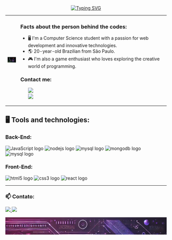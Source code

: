 
<div align="center">
<a href="https://git.io/typing-svg"><img src="https://readme-typing-svg.herokuapp.com?font=Fira+Code&size=30&pause=1000&color=AB20FB&center=true&vCenter=true&width=1000&lines=Welcome+to+my+World!;Hi%2C+I'm+Igor+Cazale!;Computer+Science+Student+%F0%9F%92%BB;Passionate+about+Technology+and+Development!" alt="Typing SVG" /></a>
</div>


<table border="0" cellspacing="0" cellpadding="0">
  <tr>
    <td style="border: 0";>
      <div>
        <picture>
          <img src="https://github.com/uPadrin/uPadrin/blob/main/Gengar.gif">
        <picture>
      <div>
    </td>
    <td style="border: 0" width="450px">
      <h3>Facts about the person behind the codes:</h3>
      <ul>
        <li>
          🖥  I'm a Computer Science student with a passion for web development and innovative technologies.
        </li>
        <li>
          🌎 20-year-old Brazilian from São Paulo.
        </li>
        <li>
          🎮 I'm also a game enthusiast who loves exploring the creative world of programming.
        </li>
        </ul>
      <h3>Contact me:</h3>
       <ul>
        <div align="space-between">
        <a href="https://www.linkedin.com/in/igor-malveira-cazale-trindade-356b52217?lipi=urn%3Ali%3Apage%3Ad_flagship3_profile_view_base_contact_details%3Bpuno6Y0OQFOAHXqfnSxr4Q%3D%3D" target="_blank" rel="noopener noreferrer" text-decoration="none">
        <img src="https://img.shields.io/badge/-LinkedIn-blue?style=flat-square&logo=Linkedin&color=5900ff&logoColor=white"/>
        </a>
          <br>
          <a href=mailto:igor.casale@gmail.com text-decoration="none" target="_blank">
        <img src="https://img.shields.io/badge/-Gmail-c14438?style=flat-square&logo=Gmail&logoColor=white&color=ab20fb&link=mailto:seu_email" />
          </a>
          </ul>
    </td>
  </tr>
</table>
          <h2 style="text-align:left;">🖥 Tools and technologies:</h2>


<div align="left">
  <h3>Back-End:</h3>
  <img src="https://cdn.jsdelivr.net/gh/devicons/devicon/icons/javascript/javascript-original.svg" height="40" alt="JavaScript logo" title="JavaScript" />
  <img src="https://cdn.jsdelivr.net/gh/devicons/devicon/icons/nodejs/nodejs-original.svg" height="40" alt="nodejs logo" title="NodeJs" />
  <img src="https://cdn.jsdelivr.net/gh/devicons/devicon/icons/mysql/mysql-original.svg" height="40" alt="mysql logo" title="MySQL" />
  <img src="https://cdn.jsdelivr.net/gh/devicons/devicon@latest/icons/mongodb/mongodb-original.svg" height="40" alt="mongodb logo" title="MongoDB" />
  <img src="https://cdn.jsdelivr.net/gh/devicons/devicon@latest/icons/cplusplus/cplusplus-original.svg" height="40" alt="mysql logo" title="C++" />
</div>

<div align="left">
  <h3>Front-End:</h3>
  <img src="https://cdn.jsdelivr.net/gh/devicons/devicon/icons/html5/html5-original.svg" height="40" alt="html5 logo" />
  <img src="https://cdn.jsdelivr.net/gh/devicons/devicon/icons/css3/css3-original.svg" height="40" alt="css3 logo" />
  <img src="https://cdn.jsdelivr.net/gh/devicons/devicon/icons/react/react-original.svg" height="40" alt="react logo" />
  
</div>

---

### 📫 Contato:

<div align="left">
  <a href="https://www.linkedin.com/in/igor-cazale" target="_blank" rel="noopener noreferrer">
    <img src="https://img.shields.io/badge/-LinkedIn-blue?style=flat-square&logo=Linkedin&color=0A66C2&logoColor=white"/>
  </a>
  <a href="mailto:seuemail@gmail.com">
    <img src="https://img.shields.io/badge/-Gmail-c14438?style=flat-square&logo=Gmail&logoColor=white"/>
  </a>
</div>

![Footer](https://github.com/IgorCazale/IgorCazale/blob/main/Footer.png)
